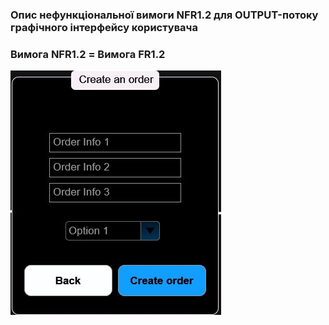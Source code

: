 ### Опис нефункціональної вимоги NFR1.2 для OUTPUT-потоку графічного інтерфейсу користувача

### Вимога NFR1.2 = Вимога FR1.2
![](https://github.com/oleksandrblazhko/ai-212-ivanov/blob/ai-212-ivanov-Laboratory_Work_3/1-SoftwareRequirements/1.4-FuncNonFuncRequirements/1.4.4-NFRUserInterfaceOUTPUT/NFR1.2.jpg?raw=true)
